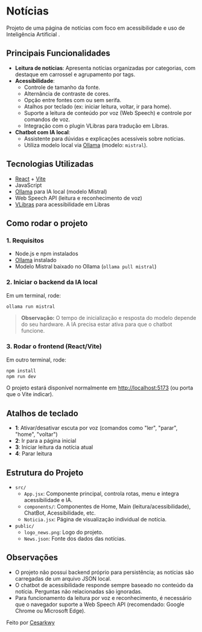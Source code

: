 # Notícias

Projeto de uma página de notícias com foco em acessibilidade e uso de Inteligência Artificial .

## Principais Funcionalidades

- **Leitura de notícias**: Apresenta notícias organizadas por categorias, com destaque em carrossel e agrupamento por tags.
- **Acessibilidade**:
  - Controle de tamanho da fonte.
  - Alternância de contraste de cores.
  - Opção entre fontes com ou sem serifa.
  - Atalhos por teclado (ex: iniciar leitura, voltar, ir para home).
  - Suporte a leitura de conteúdo por voz (Web Speech) e controle por comandos de voz.
  - Integração com o plugin VLibras para tradução em Libras.
- **Chatbot com IA local**:
  - Assistente para dúvidas e explicações acessíveis sobre notícias.
  - Utiliza modelo local via [Ollama](https://ollama.com/) (modelo: `mistral`).

## Tecnologias Utilizadas

- [React](https://react.dev/) + [Vite](https://vitejs.dev/)
- JavaScript
- [Ollama](https://ollama.com/) para IA local (modelo Mistral)
- Web Speech API (leitura e reconhecimento de voz)
- [VLibras](https://www.gov.br/governodigital/pt-br/vlibras) para acessibilidade em Libras

## Como rodar o projeto

### 1. Requisitos

- Node.js e npm instalados
- [Ollama](https://ollama.com/) instalado
- Modelo Mistral baixado no Ollama (`ollama pull mistral`)

### 2. Iniciar o backend da IA local

Em um terminal, rode:
```bash
ollama run mistral
```
> **Observação:** O tempo de inicialização e resposta do modelo depende do seu hardware. A IA precisa estar ativa para que o chatbot funcione.

### 3. Rodar o frontend (React/Vite)

Em outro terminal, rode:
```bash
npm install
npm run dev
```

O projeto estará disponível normalmente em [http://localhost:5173](http://localhost:5173) (ou porta que o Vite indicar).

## Atalhos de teclado

- **1**: Ativar/desativar escuta por voz (comandos como "ler", "parar", "home", "voltar")
- **2**: Ir para a página inicial
- **3**: Iniciar leitura da notícia atual
- **4**: Parar leitura

## Estrutura do Projeto

- `src/`
  - `App.jsx`: Componente principal, controla rotas, menu e integra acessibilidade e IA.
  - `components/`: Componentes de Home, Main (leitura/acessibilidade), ChatBot, Acessibilidade, etc.
  - `Noticia.jsx`: Página de visualização individual de notícia.
- `public/`
  - `logo_news.png`: Logo do projeto.
  - `News.json`: Fonte dos dados das notícias.

## Observações

- O projeto não possui backend próprio para persistência; as notícias são carregadas de um arquivo JSON local.
- O chatbot de acessibilidade responde sempre baseado no conteúdo da notícia. Perguntas não relacionadas são ignoradas.
- Para funcionamento da leitura por voz e reconhecimento, é necessário que o navegador suporte a Web Speech API (recomendado: Google Chrome ou Microsoft Edge).


Feito por [Cesarkwy](https://github.com/Cesarkwy)
